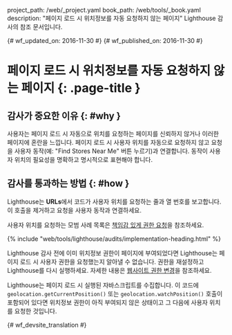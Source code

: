 project_path: /web/_project.yaml
book_path: /web/tools/_book.yaml
description: "페이지 로드 시 위치정보를 자동 요청하지 않는 페이지" Lighthouse 감사의 참조 문서입니다.

{# wf_updated_on: 2016-11-30 #}
{# wf_published_on: 2016-11-30 #}

# 페이지 로드 시 위치정보를 자동 요청하지 않는 페이지  {: .page-title }

## 감사가 중요한 이유 {: #why }

사용자는 페이지 로드 시 자동으로 위치를 요청하는 페이지를 신뢰하지 않거나
이러한 페이지에 혼란을 느낍니다. 페이지 로드 시 사용자 위치를 자동으로 요청하지 않고
요청을 사용자 동작(예: "Find Stores Near Me" 버튼 누르기)과 연결합니다.
 동작이 사용자 위치의 필요성을 명확하고 명시적으로
표현해야 합니다.

## 감사를 통과하는 방법 {: #how }

Lighthouse는 **URLs**에서 코드가 사용자 위치를 요청하는 줄과 열 번호를
보고합니다. 이 호출을 제거하고
요청을 사용자 동작과 연결하세요. 

사용자 위치를 요청하는 모범 사례 목록은 [책임감 있게 권한 요청][ask]을 참조하세요.


[ask]: /web/fundamentals/native-hardware/user-location/#ask_permission_responsibly

{% include "web/tools/lighthouse/audits/implementation-heading.html" %}

Lighthouse 감사 전에 이미 위치정보 권한이 페이지에 부여되었다면
Lighthouse는 페이지 로드 시 사용자 권한을 요청했는지
알아낼 수 없습니다. 권한을 재설정하고 Lighthouse를 다시 실행하세요. 자세한 내용은
[웹사이트 권한 변경][help]을 참조하세요.

Lighthouse는 페이지 로드 시 실행된 자바스크립트를 수집합니다. 이 코드에
`geolocation.getCurrentPosition()` 또는
`geolocation.watchPosition()` 호출이 포함되어 있다면 위치정보 권한이 아직 부여되지 않은 상태이고
그 다음에 사용자 위치를 요청한 것입니다.

[help]: https://support.google.com/chrome/answer/6148059


{# wf_devsite_translation #}
